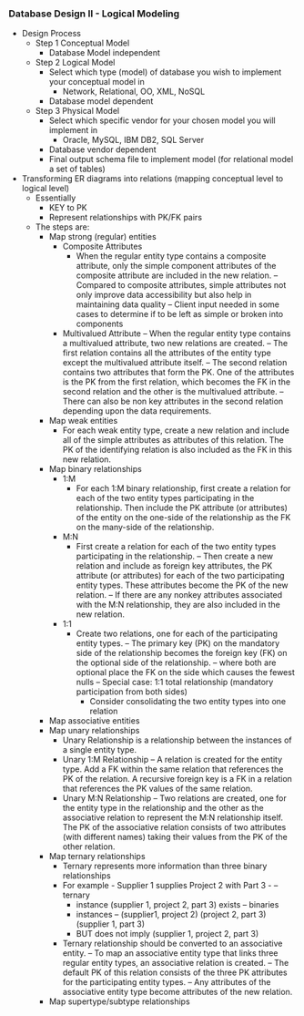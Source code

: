 ### Database Design II - Logical Modeling
- Design Process
  - Step 1 Conceptual Model
    - Database Model independent
  - Step 2 Logical Model
    - Select which type (model) of database you wish to implement your conceptual model in
      - Network, Relational, OO, XML, NoSQL
    - Database model dependent
  - Step 3 Physical Model
    - Select which specific vendor for your chosen model you will implement in 
      - Oracle, MySQL, IBM DB2, SQL Server
    - Database vendor dependent
    - Final output schema file to implement model (for relational model a set of tables)
- Transforming ER diagrams into relations (mapping conceptual level to logical level)
  - Essentially
    - KEY to PK
    - Represent relationships with PK/FK pairs
  - The steps are:
    - Map strong (regular) entities
      - Composite Attributes
        - When the regular entity type contains a composite attribute, only the simple component attributes of the composite attribute are included in the new relation.
        – Compared to composite attributes, simple attributes not only improve data accessibility but also help in maintaining data quality
        – Client input needed in some cases to determine if to be left as simple or broken into components
      - Multivalued Attribute
        – When the regular entity type contains a multivalued attribute, two new relations are created.
        – The first relation contains all the attributes of the entity type except the multivalued attribute itself.
        – The second relation contains two attributes that form the PK. One of the attributes is the PK from the first relation, which becomes the FK in the second relation and the other is the multivalued attribute.
        – There can also be non key attributes in the second relation depending upon the data requirements.
    - Map weak entities
      - For each weak entity type, create a new relation and include all of the simple attributes as attributes of this relation. The PK of the identifying relation is also included as the FK in this new relation.
    - Map binary relationships
      - 1:M
        - For each 1:M binary relationship, first create a relation for each of the two entity types participating in the relationship. Then include the PK attribute (or attributes) of the entity on the one-side of the relationship as the FK on the many-side of the relationship.
      - M:N
        - First create a relation for each of the two entity types participating in the relationship.
        – Then create a new relation and include as foreign key attributes, the PK attribute (or attributes) for each of the two participating entity types. These attributes become the PK of the new relation.
        – If there are any nonkey attributes associated with the M:N relationship, they are also included in the new relation.
      - 1:1
        - Create two relations, one for each of the participating entity types.
        – The primary key (PK) on the mandatory side of the relationship becomes the foreign key (FK) on the optional side of the relationship.
        – where both are optional place the FK on the side which causes the fewest nulls
        – Special case: 1:1 total relationship (mandatory participation from both sides)
          - Consider consolidating the two entity types into one relation
    - Map associative entities
    - Map unary relationships
      - Unary Relationship is a relationship between the instances of a single entity type.
      - Unary 1:M Relationship – A relation is created for the entity type. Add a FK within the same relation that references the PK of the relation. A recursive foreign key is a FK in a relation that references the PK values of the same relation.
      - Unary M:N Relationship – Two relations are created, one for the entity type in the relationship and the other as the associative relation to represent the M:N relationship itself. The PK of the associative relation consists of two attributes (with different names) taking their values from the PK of the other relation.
    - Map ternary relationships
      - Ternary represents more information than three binary relationships
      - For example - Supplier 1 supplies Project 2 with Part 3 -
        – ternary
          - instance (supplier 1, project 2, part 3) exists
        – binaries
          - instances
            – (supplier1, project 2) (project 2, part 3) (supplier 1, part 3)
          - BUT does not imply (supplier 1, project 2, part 3)
      - Ternary relationship should be converted to an associative entity.
        – To map an associative entity type that links three regular entity types, an associative relation is created.
        – The default PK of this relation consists of the three PK attributes for the participating entity types.
        – Any attributes of the associative entity type become attributes of the new relation.
    - Map supertype/subtype relationships
